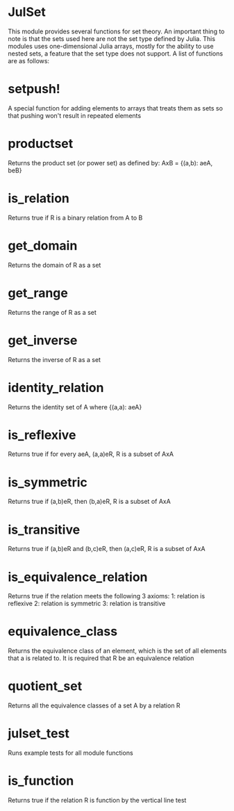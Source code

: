 # JulSet
This module provides several functions for set theory.
An important thing to note is that the sets used here are not the set type
defined by Julia. This modules uses one-dimensional Julia arrays, mostly for the ability
to use nested sets, a feature that the set type does not support.
A list of functions are as follows:

# setpush!
A special function for adding elements to arrays that treats them as sets so that pushing 
won't result in repeated elements

# productset
Returns the product set (or power set) as defined by: AxB = {(a,b): aeA, beB}

# is_relation
Returns true if R is a binary relation from A to B

# get_domain
Returns the domain of R as a set

# get_range
Returns the range of R as a set

# get_inverse
Returns the inverse of R as a set

# identity_relation
Returns the identity set of A where {(a,a): aeA}

# is_reflexive
Returns true if for every aeA, (a,a)eR, R is a subset of AxA

# is_symmetric
Returns true if (a,b)eR, then (b,a)eR, R is a subset of AxA

# is_transitive
Returns true if (a,b)eR and (b,c)eR, then (a,c)eR, R is a subset of AxA

# is_equivalence_relation
Returns true if the relation meets the following 3 axioms:
1: relation is reflexive
2: relation is symmetric
3: relation is transitive

# equivalence_class
Returns the equivalence class of an element, which is the set of all elements that a is 
related to. It is required that R be an equivalence relation

# quotient_set
Returns all the equivalence classes of a set A by a relation R

# julset_test
Runs example tests for all module functions

# is_function
Returns true if the relation R is function by the vertical line test